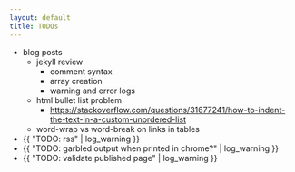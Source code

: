 ```yaml
---
layout: default
title: TODOs
---
```

- blog posts
  - jekyll review
    - comment syntax
    - array creation
    - warning and error logs
  - html bullet list problem
    - https://stackoverflow.com/questions/31677241/how-to-indent-the-text-in-a-custom-unordered-list
  - word-wrap vs word-break on links in tables
- {{ "TODO: rss" | log_warning }}
- {{ "TODO: garbled output when printed in chrome?" | log_warning }}
- {{ "TODO: validate published page" | log_warning }}
